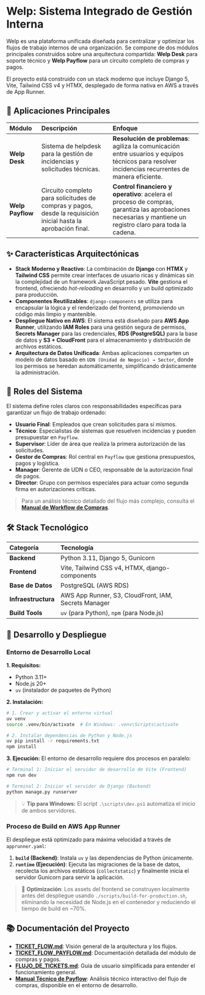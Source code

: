 # Welp: Sistema Integrado de Gestión Interna

Welp es una plataforma unificada diseñada para centralizar y optimizar los flujos de trabajo internos de una organización. Se compone de dos módulos principales construidos sobre una arquitectura compartida: **Welp Desk** para soporte técnico y **Welp Payflow** para un circuito completo de compras y pagos.

El proyecto está construido con un stack moderno que incluye Django 5, Vite, Tailwind CSS v4 y HTMX, desplegado de forma nativa en AWS a través de App Runner.

## 🚀 Aplicaciones Principales

| Módulo | Descripción | Enfoque |
| :--- | :--- | :--- |
| **Welp Desk** | Sistema de helpdesk para la gestión de incidencias y solicitudes técnicas. | **Resolución de problemas**: agiliza la comunicación entre usuarios y equipos técnicos para resolver incidencias recurrentes de manera eficiente. |
| **Welp Payflow** | Circuito completo para solicitudes de compras y pagos, desde la requisición inicial hasta la aprobación final. | **Control financiero y operativo**: acelera el proceso de compras, garantiza las aprobaciones necesarias y mantiene un registro claro para toda la cadena. |

## ✨ Características Arquitectónicas

- **Stack Moderno y Reactivo**: La combinación de **Django** con **HTMX** y **Tailwind CSS** permite crear interfaces de usuario ricas y dinámicas sin la complejidad de un framework JavaScript pesado. **Vite** gestiona el frontend, ofreciendo *hot-reloading* en desarrollo y un build optimizado para producción.
- **Componentes Reutilizables**: `django-components` se utiliza para encapsular la lógica y el renderizado del frontend, promoviendo un código más limpio y mantenible.
- **Despliegue Nativo en AWS**: El sistema está diseñado para **AWS App Runner**, utilizando **IAM Roles** para una gestión segura de permisos, **Secrets Manager** para las credenciales, **RDS (PostgreSQL)** para la base de datos y **S3 + CloudFront** para el almacenamiento y distribución de archivos estáticos.
- **Arquitectura de Datos Unificada**: Ambas aplicaciones comparten un modelo de datos basado en `UDN (Unidad de Negocio) → Sector`, donde los permisos se heredan automáticamente, simplificando drásticamente la administración.

## 👥 Roles del Sistema

El sistema define roles claros con responsabilidades específicas para garantizar un flujo de trabajo ordenado:

- **Usuario Final**: Empleados que crean solicitudes para sí mismos.
- **Técnico**: Especialistas de sistemas que resuelven incidencias y pueden presupuestar en `Payflow`.
- **Supervisor**: Líder de área que realiza la primera autorización de las solicitudes.
- **Gestor de Compras**: Rol central en `Payflow` que gestiona presupuestos, pagos y logística.
- **Manager**: Gerente de UDN o CEO, responsable de la autorización final de pagos.
- **Director**: Grupo con permisos especiales para actuar como segunda firma en autorizaciones críticas.

> Para un análisis técnico detallado del flujo más complejo, consulta el **[Manual de Workflow de Compras](/dev/purchase-workflow)**.

## 🛠️ Stack Tecnológico

| Categoría | Tecnología |
| :--- | :--- |
| **Backend** | Python 3.11, Django 5, Gunicorn |
| **Frontend** | Vite, Tailwind CSS v4, HTMX, django-components |
| **Base de Datos** | PostgreSQL (AWS RDS) |
| **Infraestructura** | AWS App Runner, S3, CloudFront, IAM, Secrets Manager |
| **Build Tools** | `uv` (para Python), `npm` (para Node.js) |

## 🚀 Desarrollo y Despliegue

### Entorno de Desarrollo Local

**1. Requisitos:**
   - Python 3.11+
   - Node.js 20+
   - `uv` (instalador de paquetes de Python)

**2. Instalación:**
   ```bash
   # 1. Crear y activar el entorno virtual
   uv venv
   source .venv/bin/activate  # En Windows: .venv\Scripts\activate

   # 2. Instalar dependencias de Python y Node.js
   uv pip install -r requirements.txt
   npm install
   ```

**3. Ejecución:**
   El entorno de desarrollo requiere dos procesos en paralelo:

   ```bash
   # Terminal 1: Iniciar el servidor de desarrollo de Vite (Frontend)
   npm run dev
   ```

   ```bash
   # Terminal 2: Iniciar el servidor de Django (Backend)
   python manage.py runserver
   ```
   > 💡 **Tip para Windows:** El script `.\scripts\dev.ps1` automatiza el inicio de ambos servidores.

### Proceso de Build en AWS App Runner

El despliegue está optimizado para máxima velocidad a través de `apprunner.yaml`:

1.  **`build` (Backend)**: Instala `uv` y las dependencias de Python únicamente.
2.  **`runtime` (Ejecución)**: Ejecuta las migraciones de la base de datos, recolecta los archivos estáticos (`collectstatic`) y finalmente inicia el servidor Gunicorn para servir la aplicación.

> 🚀 **Optimización**: Los assets del frontend se construyen localmente antes del despliegue usando `./scripts/build-for-production.sh`, eliminando la necesidad de Node.js en el contenedor y reduciendo el tiempo de build en ~70%.

## 📚 Documentación del Proyecto

- **[TICKET_FLOW.md](./TICKET_FLOW.md)**: Visión general de la arquitectura y los flujos.
- **[TICKET_FLOW_PAYFLOW.md](./TICKET_FLOW_PAYFLOW.md)**: Documentación detallada del módulo de compras y pagos.
- **[FLUJO_DE_TICKETS.md](./FLUJO_DE_TICKETS.md)**: Guía de usuario simplificada para entender el funcionamiento general.
- **[Manual Técnico de Payflow](/dev/purchase-workflow)**: Análisis técnico interactivo del flujo de compras, disponible en el entorno de desarrollo.